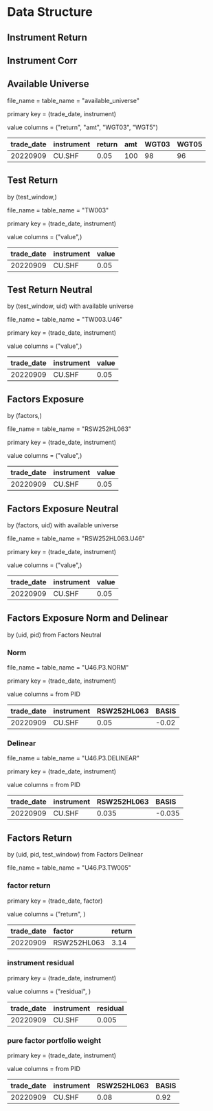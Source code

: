 # Data Structure

## Instrument Return

## Instrument Corr

## Available Universe

file_name = table_name = "available_universe"

primary key = (trade_date, instrument)

value columns = ("return", "amt", "WGT03", "WGT5")

| trade_date | instrument | return | amt | WGT03 | WGT05 |
|:-----------|:-----------|:-------|:----|:------|:------|
| 20220909   | CU.SHF     | 0.05   | 100 | 98    | 96    |

## Test Return

by (test_window,)

file_name = table_name = "TW003"

primary key = (trade_date, instrument)

value columns = ("value",)

| trade_date | instrument | value |
|:-----------|:-----------|:------|
| 20220909   | CU.SHF     | 0.05  |

## Test Return Neutral

by (test_window, uid) with available universe

file_name = table_name = "TW003.U46"

primary key = (trade_date, instrument)

value columns = ("value",)

| trade_date | instrument | value |
|:-----------|:-----------|:------|
| 20220909   | CU.SHF     | 0.05  |

## Factors Exposure

by (factors,)

file_name = table_name = "RSW252HL063"

primary key = (trade_date, instrument)

value columns = ("value",)

| trade_date | instrument | value |
|:-----------|:-----------|:------|
| 20220909   | CU.SHF     | 0.05  |

## Factors Exposure Neutral

by (factors, uid) with available universe

file_name = table_name = "RSW252HL063.U46"

primary key = (trade_date, instrument)

value columns = ("value",)

| trade_date | instrument | value |
|:-----------|:-----------|:------|
| 20220909   | CU.SHF     | 0.05  |

## Factors Exposure Norm and Delinear

by (uid, pid) from Factors Neutral

### Norm

file_name = table_name = "U46.P3.NORM"

primary key = (trade_date, instrument)

value columns = from PID

| trade_date | instrument | RSW252HL063 | BASIS |
|:-----------|:-----------|:------------|:------|
| 20220909   | CU.SHF     | 0.05        | -0.02 |

### Delinear

file_name = table_name = "U46.P3.DELINEAR"

primary key = (trade_date, instrument)

value columns = from PID

| trade_date | instrument | RSW252HL063 | BASIS  |
|:-----------|:-----------|:------------|:-------|
| 20220909   | CU.SHF     | 0.035       | -0.035 |

## Factors Return

by (uid, pid, test_window) from Factors Delinear

file_name = table_name = "U46.P3.TW005"

### factor return

primary key = (trade_date, factor)

value columns = ("return", )

| trade_date | factor      | return |
|:-----------|:------------|:-------|
| 20220909   | RSW252HL063 | 3.14   |

### instrument residual

primary key = (trade_date, instrument)

value columns = ("residual", )

| trade_date | instrument | residual |
|:-----------|:-----------|:---------|
| 20220909   | CU.SHF     | 0.005    |

### pure factor portfolio weight

primary key = (trade_date, instrument)

value columns = from PID

| trade_date | instrument | RSW252HL063 | BASIS |
|:-----------|:-----------|:------------|:------|
| 20220909   | CU.SHF     | 0.08        | 0.92  |
